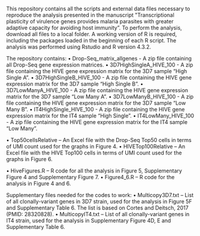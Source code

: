 This repository contains all the scripts and external data files necessary to reproduce the analysis presented in the manuscript "Transcriptional plasticity of virulence genes provides malaria parasites with greater adaptive capacity for avoiding host immunity”. To perform the analysis, download all files to a local folder. A working version of R is required, including the packages loaded in the beginning of each R script. The analysis was performed using Rstudio and R version 4.3.2.

The repository contains:
•	Drop-Seq_matrix_allgenes - A zip file containing all Drop-Seq gene expression matrices.
•	3D7HighSingleA_HIVE_100 - A zip file containing the HIVE gene expression matrix for the 3D7 sample “High Single A”.
•	3D7HighSingleB_HIVE_100 - A zip file containing the HIVE gene expression matrix for the 3D7 sample “High Single B”.
•	3D7LowManyA_HIVE_100 - A zip file containing the HIVE gene expression matrix for the 3D7 sample “Low Many A”.
•	3D7LowManyB_HIVE_100 - A zip file containing the HIVE gene expression matrix for the 3D7 sample “Low Many B”.
•	IT4HighSingle_HIVE_100 - A zip file containing the HIVE gene expression matrix for the IT4 sample “High Single”.
•	IT4LowMany_HIVE_100 - A zip file containing the HIVE gene expression matrix for the IT4 sample “Low Many”.

•	Top50cellsRelative – An Excel file with the Drop-Seq Top50 cells in terms of UMI count used for the graphs in Figure 4.
•	HIVETop100Relative – An Excel file with the HIVE Top100 cells in terms of UMI count used for the graphs in Figure 6.

•	HiveFigures.R – R code for all the analysis in Figure 5, Supplementary Figure 4 and Supplementary Figure 7.
•	Figure4_6.R – R code for the analysis in Figure 4 and 6.

Supplementary files needed for the codes to work:
•	Multicopy3D7.txt – List of all clonally-variant genes in 3D7 strain, used for the analysis in Figure 5F and Supplementary Table 6. The list is based on Cortes and Deitsch, 2017 (PMID: 28320828).
•	MulticopyIT4.txt – List of all clonally-variant genes in IT4 strain, used for the analysis in Supplementary Figure 4D, E and Supplementary Table 6.


